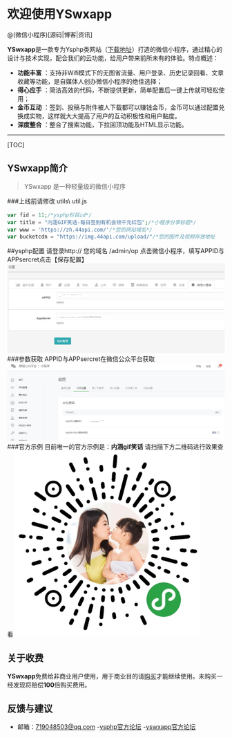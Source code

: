 # 欢迎使用YSwxapp

@(微信小程序)[源码|博客|资讯]

**YSwxapp**是一款专为Ysphp类网站（[下载地址](https://zh.44api.com)）打造的微信小程序，通过精心的设计与技术实现，配合我们的云功能，给用户带来前所未有的体验。特点概述：
 
- **功能丰富** ：支持非Wifi模式下的无图省流量、用户登录、历史记录回看、文章收藏等功能，是自媒体人创办微信小程序的绝佳选择；
- **得心应手** ：简洁高效的代码，不断提供更新，简单配置后一键上传就可轻松使用；
- **金币互动** ：签到、投稿与附件被人下载都可以赚钱金币，金币可以通过配置兑换成实物，这样就大大提高了用户的互动积极性和用户黏度。
- **深度整合** ：整合了搜索功能，下拉回顶功能及HTML显示功能。

-------------------

[TOC]

## YSwxapp简介

> YSwxapp 是一种轻量级的微信小程序 
  

###上线前请修改
utils\ util.js 
``` php
var fid = 11;/*ysphp栏目id*/
var title = "内涵GIF笑话-每日签到有机会领千元红包";/*小程序分享标题*/
var www = 'https://zh.44api.com/'/*您的网站域名*/
var bucketcdn = "https://img.44api.com/upload/"/*您的图片及视频存放地址
```
##ysphp配置
请登录http://  您的域名 /admin/op  点击微信小程序，填写APPID与APPsercret点击【保存配置】
![配置](./ysphp.jpg)  
###参数获取
APPID与APPsercret在微信公众平台获取    
![配置](./mp.jpg)
###官方示例
目前唯一的官方示例是：**内涵gif笑话**  请扫描下方二维码进行效果查看
![二维码](./2wm.jpg)   


## 关于收费
**YSwxapp**免费给非商业用户使用，用于商业目的请[购买](http://zh.44api.com)才能继续使用。未购买一经发现将赔偿**100**倍购买费用。
## 反馈与建议
- 邮箱：<719048503@qq.com>
-[ysphp官方论坛](http://zh.44api.com/f/12.html)
-[yswxapp官方论坛](http://zh.44api.com/f/12.html)
